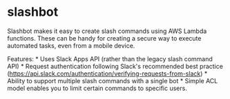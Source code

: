 # slashbot
Slashbot makes it easy to create slash commands using AWS Lambda functions. These can be handy for creating a secure way to execute automated tasks, even from a mobile device.

Features:
    * Uses Slack Apps API (rather than the legacy slash command API)
    * Request authentication following Slack's recommended best practice (https://api.slack.com/authentication/verifying-requests-from-slack)
    * Ability to support multiple slash commands with a single bot
    * Simple ACL model enables you to limit certain commands to specific users.
